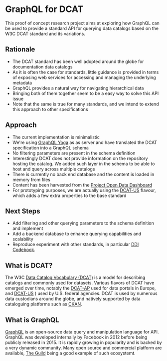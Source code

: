 # GraphQL for DCAT

This proof of concept research project aims at exploring how GraphQL can be used to provide a standard API for querying data catalogs based on the W3C DCAT standard and its variations.

## Rationale 

- The DCAT standard has been well adopted around the globe for documentation data catalogs
- As it is often the case for standards, little guidance is provided in terms of exposing web services for accessing and managing the underlying metadata
- GraphQL provides a natural way for navigating hierarchical data
- Bringing both of them together seem to be a easy way to solve this API issue
- Note that the same is true for many standards, and we intend to extend this approach to other specifications

## Approach

- The current implementation is minimalistic
- We're using [GraphQL Yoga](https://the-guild.dev/graphql/yoga-server) as as server and have translated the DCAT specification into a GraphQL schema
- No filtering parameters are present in the schema definition
- Interestingly DCAT does not provide information on the repository hosting the catalog. We added such layer in the schema to be able to host and query across multiple catalogs
- There is currently no back end database and the content is loaded in memory from files
- Content has been harvested  from the [Project Open Data Dashboard](https://dashboard.data.gov/) 
- For prototyping purposes, we are actually using the [DCAT-US](https://resources.data.gov/resources/dcat-us/) flavour, which adds a few extra properties to the base standard

## Next Steps

- Add filtering and other querying parameters to the schema definition and implement
- Add a backend database to enhance querying capabilities and scalability
- Reproduce experiment with other standards, in particular [DDI Codebook](https://ddialliance.org/Specification/DDI-Codebook/2.5/).

## What is DCAT?
The W3C [Data Catalog Vocabulary (DCAT)](https://www.w3.org/TR/vocab-dcat-2/) is a model for describing catalogs and commonly used for datasets. Various flavors of DCAT have emerged over time, notably the [DCAT-AP](https://joinup.ec.europa.eu/collection/semantic-interoperability-community-semic/solution/dcat-application-profile-data-portals-europe) used for data portals in Europe, and [DCAT-US](https://resources.data.gov/resources/dcat-us/) ) used by U.S. federal agencies. DCAT is used by numerous data custodians around the globe, and natively supported by data cataloguing platforms such as [CKAN](https://extensions.ckan.org/extension/dcat/). 

## What is GraphQL
[GraphQL](https://graphql.org) is an open-source data query and manipulation language for API.  GraphQL was developed internally by Facebook in 2012 before being publicly released in 2015. It is rapidly growing in popularity and is backed by a very dynamic community. Many open source and commercial platform are available, [The Guild](https://the-guild.dev/) being a good example of such ecosystemt. 